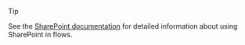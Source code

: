 
>[!TIP] 
>See the [SharePoint documentation](https://docs.microsoft.com/sharepoint/dev/business-apps/power-automate/sharepoint-connector-actions-triggers) for detailed information about using SharePoint in flows.